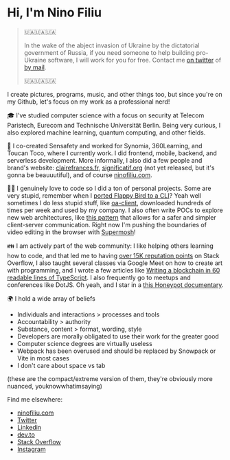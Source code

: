 # Hi, I'm Nino Filiu

> 🇺🇦🇺🇦🇺🇦
> 
> In the wake of the abject invasion of Ukraine by the dictatorial government of Russia, if you need someone to help building pro-Ukraine software, I will work for you for free. Contact me [on twitter](https://twitter.com/ninofiliu) of [by mail](mailto:nino.filiu@gmail.com).
> 
> 🇺🇦🇺🇦🇺🇦

I create pictures, programs, music, and other things too, but since you're on my Github, let's focus on my work as a professional nerd!

🎓 I've studied computer science with a focus on security at Telecom Paristech, Eurecom and Technische Universität Berlin. Being very curious, I also explored machine learning, quantum computing, and other fields.

🚀 I co-created Sensafety and worked for Synomia, 360Learning, and Toucan Toco, where I currently work. I did frontend, mobile, backend, and serverless development. More informally, I also did a few people and brand's website: [clairefrances.fr](https://clairefrances.fr/), [significatif.org](https://www.significatif.org/) (not yet released, but it's gonna be beauuutiful), and of course [ninofiliu.com](https://ninofiliu.com/).

🧑‍🔬 I genuinely love to code so I did a ton of personal projects. Some are very stupid, remember when I [ported Flappy Bird to a CLI](https://github.com/ninofiliu/flappy-bird-cli)? Yeah well sometimes I do less stupid stuff, like [oa-client](https://github.com/ninofiliu/oa-client), downloaded hundreds of times per week and used by my company. I also often write POCs to explore new web architectures, like [this pattern](https://github.com/ninofiliu/contract-driven-api) that allows for a safer and simpler client-server communication. Right now I'm pushing the boundaries of video editing in the browser with [Supermosh](https://supermosh.github.io/)!

👪 I am actively part of the web community: I like helping others learning how to code, and that led me to having [over 15K reputation points](https://stackoverflow.com/users/8186898/nino-filiu) on Stack Overflow, I also taught several classes via Google Meet on how to create art with programming, and I wrote a few articles like [Writing a blockchain in 60 readable lines of TypeScript](https://dev.to/ninofiliu/writing-a-blockchain-in-60-readable-lines-of-typescript-1009). I also frequently go to meetups and conferences like DotJS. Oh yeah, and I star in a [this Honeypot documentary](https://www.youtube.com/watch?v=k8IiKepT0r8).

🌍 I hold a wide array of beliefs

- Individuals and interactions > processes and tools
- Accountability > authority
- Substance, content > format, wording, style
- Developers are morally obligated to use their work for the greater good
- Computer science degrees are virtually useless
- Webpack has been overused and should be replaced by Snowpack or Vite in most cases
- I don't care about space vs tab

(these are the compact/extreme version of them, they're obviously more nuanced, youknowwhatimsaying)

Find me elsewhere:

- [ninofiliu.com](https://ninofiliu.com/)
- [Twitter](https://twitter.com/ninofiliu)
- [Linkedin](https://www.linkedin.com/in/nino-filiu/)
- [dev.to](https://dev.to/ninofiliu)
- [Stack Overflow](https://stackoverflow.com/users/8186898/nino-filiu)
- [Instagram](https://www.instagram.com/nino.filiu/)

